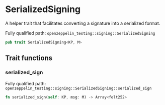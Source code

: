 # SerializedSigning

A helper trait that facilitates converting a signature into a serialized format.

Fully qualified path: `openzeppelin_testing::signing::SerializedSigning`

```rust
pub trait SerializedSigning<KP, M>
```

## Trait functions

### serialized_sign

Fully qualified path: `openzeppelin_testing::signing::SerializedSigning::serialized_sign`

```rust
fn serialized_sign(self: KP, msg: M) -> Array<felt252>
```


